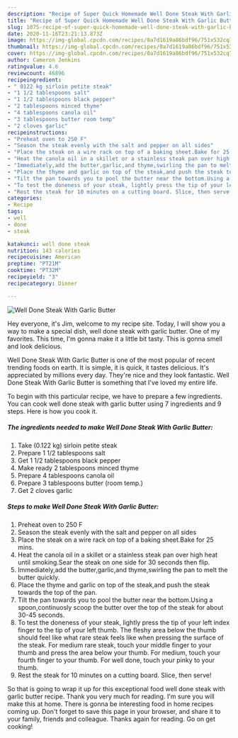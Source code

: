 ```yaml
---
description: "Recipe of Super Quick Homemade Well Done Steak With Garlic Butter"
title: "Recipe of Super Quick Homemade Well Done Steak With Garlic Butter"
slug: 1075-recipe-of-super-quick-homemade-well-done-steak-with-garlic-butter
date: 2020-11-16T23:21:13.873Z
image: https://img-global.cpcdn.com/recipes/0a7d1619a86bdf96/751x532cq70/well-done-steak-with-garlic-butter-recipe-main-photo.jpg
thumbnail: https://img-global.cpcdn.com/recipes/0a7d1619a86bdf96/751x532cq70/well-done-steak-with-garlic-butter-recipe-main-photo.jpg
cover: https://img-global.cpcdn.com/recipes/0a7d1619a86bdf96/751x532cq70/well-done-steak-with-garlic-butter-recipe-main-photo.jpg
author: Cameron Jenkins
ratingvalue: 4.6
reviewcount: 46896
recipeingredient:
- " 0122 kg sirloin petite steak"
- "1 1/2 tablespoons salt"
- "1 1/2 tablespoons black pepper"
- "2 tablespoons minced thyme"
- "4 tablespoons canola oil"
- "3 tablespoons butter room temp"
- "2 cloves garlic"
recipeinstructions:
- "Preheat oven to 250 F"
- "Season the steak evenly with the salt and pepper on all sides"
- "Place the steak on a wire rack on top of a baking sheet.Bake for 25 mins."
- "Heat the canola oil in a skillet or a stainless steak pan over high heat until smoking.Sear the steak on one side for 30 seconds then flip."
- "Immediately,add the butter,garlic,and thyme,swirling the pan to melt the butter quickly."
- "Place the thyme and garlic on top of the steak,and push the steak towards the top of the pan."
- "Tilt the pan towards you to pool the butter near the bottom.Using a spoon,continuosly scoop the butter over the top of the steak for about 30-45 seconds."
- "To test the doneness of your steak, lightly press the tip of your left index finger to the tip of your left thumb. The fleshy area below the thumb should feel like what rare steak feels like when pressing the surface of the steak. For medium rare steak, touch your middle finger to your thumb and press the area below your thumb. For medium, touch your fourth finger to your thumb. For well done, touch your pinky to your thumb."
- "Rest the steak for 10 minutes on a cutting board. Slice, then serve!"
categories:
- Recipe
tags:
- well
- done
- steak

katakunci: well done steak 
nutrition: 143 calories
recipecuisine: American
preptime: "PT21M"
cooktime: "PT32M"
recipeyield: "3"
recipecategory: Dinner

---
```



![Well Done Steak With Garlic Butter](https://img-global.cpcdn.com/recipes/0a7d1619a86bdf96/751x532cq70/well-done-steak-with-garlic-butter-recipe-main-photo.jpg)

Hey everyone, it's Jim, welcome to my recipe site. Today, I will show you a way to make a special dish, well done steak with garlic butter. One of my favorites. This time, I'm gonna make it a little bit tasty. This is gonna smell and look delicious.

Well Done Steak With Garlic Butter is one of the most popular of recent trending foods on earth. It is simple, it is quick, it tastes delicious. It's appreciated by millions every day. They're nice and they look fantastic. Well Done Steak With Garlic Butter is something that I've loved my entire life.




To begin with this particular recipe, we have to prepare a few ingredients. You can cook well done steak with garlic butter using 7 ingredients and 9 steps. Here is how you cook it.

<!--inarticleads1-->

##### The ingredients needed to make Well Done Steak With Garlic Butter:

1. Take  (0.122 kg) sirloin petite steak
1. Prepare 1 1/2 tablespoons salt
1. Get 1 1/2 tablespoons black pepper
1. Make ready 2 tablespoons minced thyme
1. Prepare 4 tablespoons canola oil
1. Prepare 3 tablespoons butter (room temp.)
1. Get 2 cloves garlic




<!--inarticleads2-->

##### Steps to make Well Done Steak With Garlic Butter:

1. Preheat oven to 250 F
1. Season the steak evenly with the salt and pepper on all sides
1. Place the steak on a wire rack on top of a baking sheet.Bake for 25 mins.
1. Heat the canola oil in a skillet or a stainless steak pan over high heat until smoking.Sear the steak on one side for 30 seconds then flip.
1. Immediately,add the butter,garlic,and thyme,swirling the pan to melt the butter quickly.
1. Place the thyme and garlic on top of the steak,and push the steak towards the top of the pan.
1. Tilt the pan towards you to pool the butter near the bottom.Using a spoon,continuosly scoop the butter over the top of the steak for about 30-45 seconds.
1. To test the doneness of your steak, lightly press the tip of your left index finger to the tip of your left thumb. The fleshy area below the thumb should feel like what rare steak feels like when pressing the surface of the steak. For medium rare steak, touch your middle finger to your thumb and press the area below your thumb. For medium, touch your fourth finger to your thumb. For well done, touch your pinky to your thumb.
1. Rest the steak for 10 minutes on a cutting board. Slice, then serve!




So that is going to wrap it up for this exceptional food well done steak with garlic butter recipe. Thank you very much for reading. I'm sure you will make this at home. There is gonna be interesting food in home recipes coming up. Don't forget to save this page in your browser, and share it to your family, friends and colleague. Thanks again for reading. Go on get cooking!
